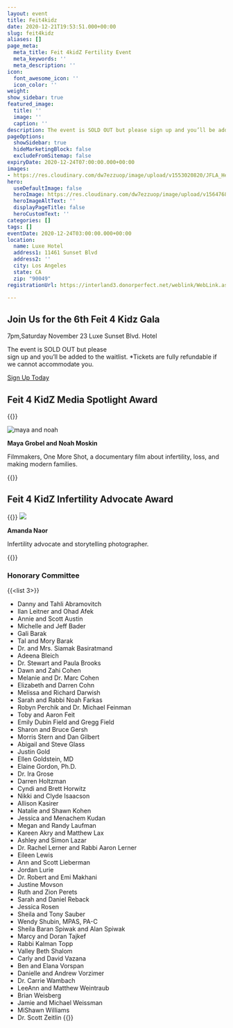 ```yaml
---
layout: event
title: Feit4kidz
date: 2020-12-21T19:53:51.000+00:00
slug: feit4kidz
aliases: []
page_meta:
  meta_title: Feit 4kidZ Fertility Event
  meta_keywords: ''
  meta_description: ''
icon:
  font_awesome_icon: ''
  icon_color: ''
weight: 
show_sidebar: true
featured_image:
  title: ''
  image: ''
  caption: ''
description: The event is SOLD OUT but please sign up and you’ll be added to the waitlist.
pageOptions:
  showSidebar: true
  hideMarketingBlock: false
  excludeFromSitemap: false
expiryDate: 2020-12-24T07:00:00.000+00:00
images:
- https://res.cloudinary.com/dw7ezzuop/image/upload/v1553020820/JFLA_Header28.jpg
hero:
  useDefaultImage: false
  heroImage: https://res.cloudinary.com/dw7ezzuop/image/upload/v1564768250/feit-slide-tile-background2_jm8bgh.png
  heroImageAltText: ''
  displayPageTitle: false
  heroCustomText: ''
categories: []
tags: []
eventDate: 2020-12-24T03:00:00.000+00:00
location:
  name: Luxe Hotel
  address1: 11461 Sunset Blvd
  address2: ''
  city: Los Angeles
  state: CA
  zip: "90049"
registrationUrl: https://interland3.donorperfect.net/weblink/WebLink.aspx?name=E9816&id=51&FromAdminLink=true

---
```

## Join Us for the 6th Feit 4 Kidz Gala

7pm,Saturday November 23 
Luxe Sunset Blvd. Hotel

The event is SOLD OUT but please<br/> sign up and you’ll be added to the waitlist. *Tickets are fully refundable if we cannot accommodate you.

<a class="mx-auto btn btn-blue" href="https://interland3.donorperfect.net/weblink/WebLink.aspx?name=E9816&id=51&FromAdminLink=true" target="_blank">Sign Up Today</a>

## Feit 4 KidZ Media Spotlight Award

{{<image-large>}}

![maya and noah](https://res.cloudinary.com/dw7ezzuop/image/upload/v1565805021/maya-and-noah_u1fs7p.jpg)

**Maya Grobel and Noah Moskin**

Filmmakers, One More Shot, a documentary film about infertility, loss, and making modern families.

{{</image-large>}}

## Feit 4 KidZ Infertility Advocate Award

{{<image-large>}}
![](https://res.cloudinary.com/dw7ezzuop/image/upload/v1565985343/amanda-naor-posing-with-flowers_hy1cmf.jpg)

**Amanda Naor**

Infertility advocate and storytelling photographer.

{{</image-large>}}

### Honorary Committee
{{<list 3>}}
* Danny and Tahli Abramovitch
* Ilan Leitner and Ohad Afek
* Annie and Scott Austin
* Michelle and Jeff Bader
* Gali Barak
* Tal and Mory Barak
* Dr. and Mrs. Siamak Basiratmand
* Adeena Bleich
* Dr. Stewart and Paula Brooks
* Dawn and Zahi Cohen
* Melanie and Dr. Marc Cohen
* Elizabeth and Darren Cohn
* Melissa and Richard Darwish
* Sarah and Rabbi Noah Farkas
* Robyn Perchik and Dr. Michael Feinman
* Toby and Aaron Feit
* Emily Dubin Field and Gregg Field
* Sharon and Bruce Gersh
* Morris Stern and Dan Gilbert
* Abigail and Steve Glass
* Justin Gold
* Ellen Goldstein, MD
* Elaine Gordon, Ph.D.
* Dr. Ira Grose
* Darren Holtzman
* Cyndi and Brett Horwitz
* Nikki and Clyde Isaacson
* Allison Kasirer
* Natalie and Shawn Kohen
* Jessica and Menachem Kudan
* Megan and Randy Laufman
* Kareen Akry and Matthew Lax
* Ashley and Simon Lazar
* Dr. Rachel Lerner and Rabbi Aaron Lerner
* Eileen Lewis
* Ann and Scott Lieberman
* Jordan Lurie
* Dr. Robert and Emi Makhani
* Justine Movson
* Ruth and Zion Perets
* Sarah and Daniel Reback
* Jessica Rosen
* Sheila and Tony Sauber
* Wendy Shubin, MPAS, PA-C
* Sheila Baran Spiwak and Alan Spiwak
* Marcy and Doran Tajkef
* Rabbi Kalman Topp
* Valley Beth Shalom
* Carly and David Vazana
* Ben and Elana Vorspan
* Danielle and Andrew Vorzimer
* Dr. Carrie Wambach
* LeeAnn and Matthew Weintraub
* Brian Weisberg
* Jamie and Michael Weissman
* MiShawn Williams
* Dr. Scott Zeitlin
  {{</list>}}